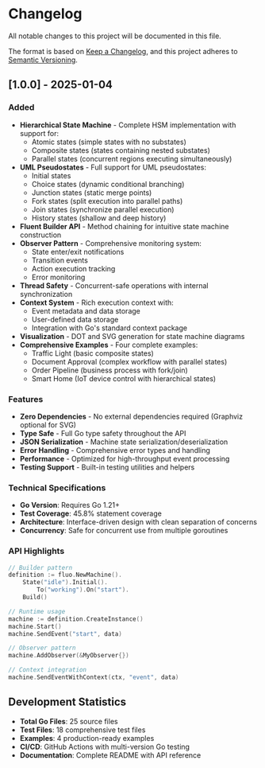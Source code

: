 # Changelog

All notable changes to this project will be documented in this file.

The format is based on [Keep a Changelog](https://keepachangelog.com/en/1.0.0/),
and this project adheres to [Semantic Versioning](https://semver.org/spec/v2.0.0.html).

## [1.0.0] - 2025-01-04

### Added
- **Hierarchical State Machine** - Complete HSM implementation with support for:
  - Atomic states (simple states with no substates)
  - Composite states (states containing nested substates)
  - Parallel states (concurrent regions executing simultaneously)
- **UML Pseudostates** - Full support for UML pseudostates:
  - Initial states
  - Choice states (dynamic conditional branching)
  - Junction states (static merge points)
  - Fork states (split execution into parallel paths)
  - Join states (synchronize parallel execution)
  - History states (shallow and deep history)
- **Fluent Builder API** - Method chaining for intuitive state machine construction
- **Observer Pattern** - Comprehensive monitoring system:
  - State enter/exit notifications
  - Transition events
  - Action execution tracking
  - Error monitoring
- **Thread Safety** - Concurrent-safe operations with internal synchronization
- **Context System** - Rich execution context with:
  - Event metadata and data storage
  - User-defined data storage
  - Integration with Go's standard context package
- **Visualization** - DOT and SVG generation for state machine diagrams
- **Comprehensive Examples** - Four complete examples:
  - Traffic Light (basic composite states)
  - Document Approval (complex workflow with parallel states)
  - Order Pipeline (business process with fork/join)
  - Smart Home (IoT device control with hierarchical states)

### Features
- **Zero Dependencies** - No external dependencies required (Graphviz optional for SVG)
- **Type Safe** - Full Go type safety throughout the API
- **JSON Serialization** - Machine state serialization/deserialization
- **Error Handling** - Comprehensive error types and handling
- **Performance** - Optimized for high-throughput event processing
- **Testing Support** - Built-in testing utilities and helpers

### Technical Specifications
- **Go Version**: Requires Go 1.21+
- **Test Coverage**: 45.8% statement coverage
- **Architecture**: Interface-driven design with clean separation of concerns
- **Concurrency**: Safe for concurrent use from multiple goroutines

### API Highlights
```go
// Builder pattern
definition := fluo.NewMachine().
    State("idle").Initial().
        To("working").On("start").
    Build()

// Runtime usage
machine := definition.CreateInstance()
machine.Start()
machine.SendEvent("start", data)

// Observer pattern
machine.AddObserver(&MyObserver{})

// Context integration
machine.SendEventWithContext(ctx, "event", data)
```

## Development Statistics
- **Total Go Files**: 25 source files
- **Test Files**: 18 comprehensive test files
- **Examples**: 4 production-ready examples
- **CI/CD**: GitHub Actions with multi-version Go testing
- **Documentation**: Complete README with API reference
